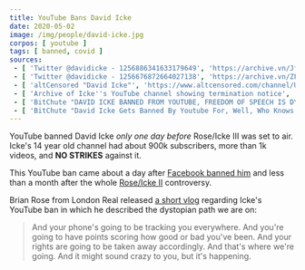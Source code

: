 ```yaml
---
title: YouTube Bans David Icke
date: 2020-05-02
image: /img/people/david-icke.jpg
corpos: [ youtube ]
tags: [ banned, covid ]
sources:
 - [ 'Twitter @davidicke - 1256886341633179649', 'https://archive.vn/JfXXA' ]
 - [ 'Twitter @davidicke - 1256676872664027138', 'https://archive.vn/ZFw3M' ]
 - [ 'altCensored "David Icke"', 'https://www.altcensored.com/channel/UCAhmDfQ1LfOYECmNNWgXJ7Q' ]
 - [ 'Archive of Icke''s YouTube channel showing termination notice', 'https://archive.vn/LzihV/image' ]
 - [ 'BitChute "DAVID ICKE BANNED FROM YOUTUBE, FREEDOM OF SPEECH IS DYING WILL YOU STEP UP & FIGHT FOR YOUR RIGHTS?" by London Real (2 May 2020)', 'https://www.bitchute.com/video/Fdot9l3yi98/' ]
 - [ 'BitChute "David Icke Gets Banned By Youtube For, Well, Who Knows Anymore? (Bitchute Exclusive)" by Styxhexenhammer666 (4 May 2020)', 'https://www.bitchute.com/video/eNc0N1C8Vo54/' ]
---
```


YouTube banned David Icke _only one day before_ Rose/Icke III was set to air.
Icke's 14 year old channel had about 900k subscribers, more than 1k videos, and **NO STRIKES** against it.

This YouTube ban came about a day after [Facebook banned him](/e/facebook-bans-david-icke/) and less than a month after the whole [Rose/Icke II](/e/youtube-removes-rose-icke-ii/) controversy.

Brian Rose from London Real released [a short vlog](https://www.bitchute.com/video/Fdot9l3yi98/) regarding Icke's YouTube ban in which he described the dystopian path we are on:
> And your phone's going to be tracking you everywhere.
> And you're going to have points scoring how good or bad you've been.
> And your rights are going to be taken away accordingly.
> And that's where we're going.
> And it might sound crazy to you, but it's happening.
